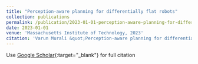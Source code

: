 ```yaml
---
title: "Perception-aware planning for differentially flat robots"
collection: publications
permalink: /publication/2023-01-01-perception-aware-planning-for-differentially-flat-robots
date: 2023-01-01
venue: 'Massachusetts Institute of Technology, 2023'
citation: 'Varun Murali &quot;Perception-aware planning for differentially flat robots.&quot; Massachusetts Institute of Technology, 2023, 2023.'
---
```

Use [Google Scholar](https://scholar.google.com/scholar?q=perception+aware+planning+for+differentially+flat+robots){:target="_blank"} for full citation